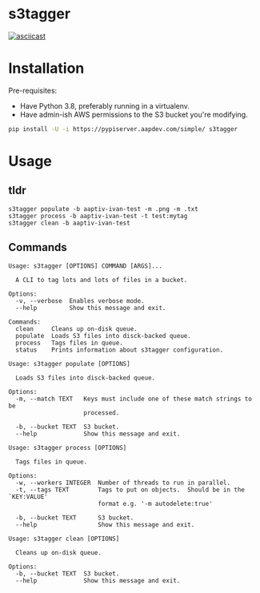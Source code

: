 # s3tagger

[![asciicast](https://asciinema.org/a/338802.svg)](https://asciinema.org/a/338802)

# Installation
Pre-requisites:
* Have Python 3.8, preferably running in a virtualenv.
* Have admin-ish AWS permissions to the S3 bucket you're modifying.

```sh
pip install -U -i https://pypiserver.aapdev.com/simple/ s3tagger 
```

# Usage

## tldr

```
s3tagger populate -b aaptiv-ivan-test -m .png -m .txt
s3tagger process -b aaptiv-ivan-test -t test:mytag
s3tagger clean -b aaptiv-ivan-test
```

## Commands

```
Usage: s3tagger [OPTIONS] COMMAND [ARGS]...

  A CLI to tag lots and lots of files in a bucket.

Options:
  -v, --verbose  Enables verbose mode.
  --help         Show this message and exit.

Commands:
  clean     Cleans up on-disk queue.
  populate  Loads S3 files into disck-backed queue.
  process   Tags files in queue.
  status    Prints information about s3tagger configuration.
```

```
Usage: s3tagger populate [OPTIONS]

  Loads S3 files into disck-backed queue.

Options:
  -m, --match TEXT   Keys must include one of these match strings to be
                     processed.

  -b, --bucket TEXT  S3 bucket.
  --help             Show this message and exit.
```


```
Usage: s3tagger process [OPTIONS]

  Tags files in queue.

Options:
  -w, --workers INTEGER  Number of threads to run in parallel.
  -t, --tags TEXT        Tags to put on objects.  Should be in the `KEY:VALUE'
                         format e.g. '-m autodelete:true'

  -b, --bucket TEXT      S3 bucket.
  --help                 Show this message and exit.
```

```
Usage: s3tagger clean [OPTIONS]

  Cleans up on-disk queue.

Options:
  -b, --bucket TEXT  S3 bucket.
  --help             Show this message and exit.
```
